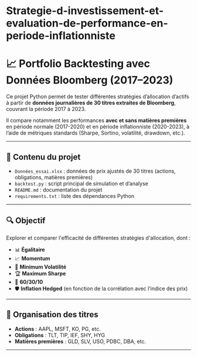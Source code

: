 # Strategie-d-investissement-et-evaluation-de-performance-en-periode-inflationniste

# 📈 Portfolio Backtesting avec Données Bloomberg (2017–2023)

Ce projet Python permet de tester différentes stratégies d’allocation d’actifs à partir de **données journalières de 30 titres extraites de Bloomberg**, couvrant la période 2017 à 2023.

Il compare notamment les performances **avec et sans matières premières** en période normale (2017-2020) et en période inflationniste (2020-2023), à l’aide de métriques standards (Sharpe, Sortino, volatilité, drawdown, etc.).

---

## 🧰 Contenu du projet

- `Données_essai.xlsx` : données de prix ajustés de 30 titres (actions, obligations, matières premières)
- `backtest.py` : script principal de simulation et d’analyse
- `README.md` : documentation du projet
- `requirements.txt` : liste des dépendances Python

---

## 🔍 Objectif

Explorer et comparer l'efficacité de différentes stratégies d'allocation, dont :

- 📊 **Égalitaire**
- 📈 **Momentum**
- 🔻 **Minimum Volatilité**
- 🏆 **Maximum Sharpe**
- 🧺 **60/30/10**
- 🛡️ **Inflation Hedged** (en fonction de la corrélation avec l’indice des prix)

---

## 📁 Organisation des titres

- **Actions** : AAPL, MSFT, KO, PG, etc.
- **Obligations** : TLT, TIP, IEF, SHY, HYG
- **Matières premières** : GLD, SLV, USO, PDBC, DBA, etc.

---
